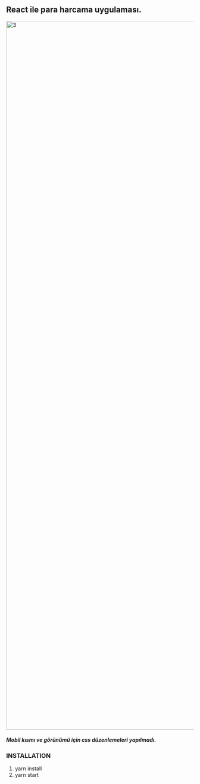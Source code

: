 ## React ile para harcama uygulaması.

<img width="1903" alt="3" src="https://user-images.githubusercontent.com/71101248/117726604-78fbcc80-b1ef-11eb-84d6-8bdc10de32ea.png">



##### Mobil kısmı ve görünümü için css düzenlemeleri yapılmadı.

### INSTALLATION

1. yarn install
2. yarn start

